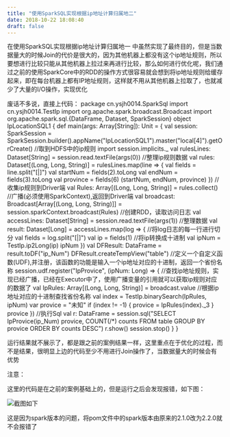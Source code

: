 ```yaml
---
title: "使用SparkSQL实现根据ip地址计算归属地二"
date: 2018-10-22 18:08:40
draft: false
---
```

在使用SparkSQL实现根据ip地址计算归属地一 中虽然实现了最终目的，但是当数据量大的时候Join的代价是很大的，因为其他机器上都没有这个ip地址规则，所以要想进行比较只能从其他机器上拉过来再进行比较，那么如何进行优化呢，我们通过之前的使用SparkCore中的RDD的操作方式很容易就会想到将ip地址规则给缓存起来，即在每台机器上都有IP地址规则，这样就不用从其他机器上拉取了，也就减少了大量的I/O操作，实现优化

废话不多说，直接上代码：
package cn.ysjh0014.SparkSql import cn.ysjh0014.TestIp import org.apache.spark.broadcast.Broadcast import org.apache.spark.sql.{DataFrame, Dataset, SparkSession} object IpLocationSQL1 { def main(args: Array[String]): Unit = { val session: SparkSession = SparkSession.builder().appName("IpLocationSQL1").master("local[4]").getOrCreate() //取到HDFS中的ip规则 import session.implicits._ val rulesLines: Dataset[String] = session.read.textFile(args(0)) //整理ip规则数据 val rules: Dataset[(Long, Long, String)] = rulesLines.map(line => { val fields = line.split("[|]") val startNum = fields(2).toLong val endNum = fields(3).toLong val province = fields(6) (startNum, endNum, province) }) //收集ip规则到Driver端 val Rules: Array[(Long, Long, String)] = rules.collect() //广播(必须使用SparkContext),返回到Driver端 val broadcast: Broadcast[Array[(Long, Long, String)]] = session.sparkContext.broadcast(Rules) //创建RDD，读取访问日志 val accessLines: Dataset[String] = session.read.textFile(args(1)) //整理数据 val result: Dataset[Long] = accessLines.map(log => { //将log日志的每一行进行切分 val fields = log.split("[|]") val ip = fields(1) //将ip转换成十进制 val ipNum = TestIp.ip2Long(ip) ipNum }) val DFResult: DataFrame = result.toDF("ip_Num") DFResult.createTempView("table") //定义一个自定义函数(UDF),并注册，该函数的功能是输入一个ip地址对应的十进制，返回一个省份名称 session.udf.register("IpProvice", (ipNum: Long) => { //查找ip地址规则，实现已经广播，已经在Executor中了，使用广播变量的引用就可以获取ip规则对应的数据了 val IpRules: Array[(Long, Long, String)] = broadcast.value //根据ip地址对应的十进制查找省份名称 val index = TestIp.binarySearch(IpRules, ipNum) var provice = "未知" if (index != -1) { provice = IpRules(index)._3 } provice }) //执行Sql val r: DataFrame = session.sql("SELECT IpProvice(ip_Num) provice, COUNT(/*) counts FROM table GROUP BY provice ORDER BY counts DESC") r.show() session.stop() } }

运行结果就不展示了，都是跟之前的案例结果一样，这里重点在于优化的过程，而不是结果，很明显上边的代码至少不用进行Join操作了，当数据量大的时候会有优势

注意：

这里的代码是在之前的案例基础上的，但是运行之后会发现报错，如下图：

![截图如下](C:\Users\34634\Pictures\timg.jpg)

这是因为spark版本的问题，将pom文件中的spark版本由原来的2.1.0改为2.2.0就不会报错了